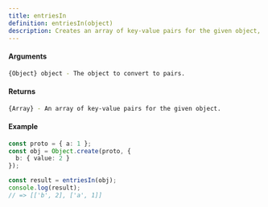 ```yaml
---
title: entriesIn
definition: entriesIn(object)
description: Creates an array of key-value pairs for the given object, including inherited properties.
---
```



#### Arguments


```bash
{Object} object - The object to convert to pairs.
```


#### Returns


```bash
{Array} - An array of key-value pairs for the given object.
```


#### Example


```ts
const proto = { a: 1 };
const obj = Object.create(proto, {
  b: { value: 2 }
});

const result = entriesIn(obj);
console.log(result);
// => [['b', 2], ['a', 1]]
```